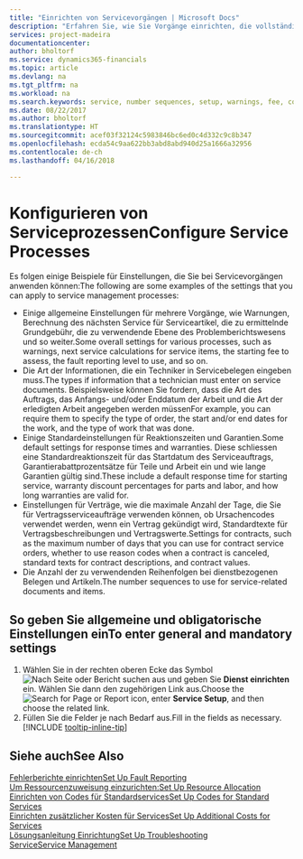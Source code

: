 ```yaml
---
title: "Einrichten von Servicevorgängen | Microsoft Docs"
description: "Erfahren Sie, wie Sie Vorgänge einrichten, die vollständige Zufriedenheit Ihrer Debitoren mit Ihrem Kundendienst sicherzustellen."
services: project-madeira
documentationcenter: 
author: bholtorf
ms.service: dynamics365-financials
ms.topic: article
ms.devlang: na
ms.tgt_pltfrm: na
ms.workload: na
ms.search.keywords: service, number sequences, setup, warnings, fee, contracts, warranties
ms.date: 08/22/2017
ms.author: bholtorf
ms.translationtype: HT
ms.sourcegitcommit: acef03f32124c5983846bc6ed0c4d332c9c8b347
ms.openlocfilehash: ecda54c9aa622bb3abd8abd940d25a1666a32956
ms.contentlocale: de-ch
ms.lasthandoff: 04/16/2018

---
```

# <a name="configure-service-processes"></a><span data-ttu-id="7276d-103">Konfigurieren von Serviceprozessen</span><span class="sxs-lookup"><span data-stu-id="7276d-103">Configure Service Processes</span></span>
<span data-ttu-id="7276d-104">Es folgen einige Beispiele für Einstellungen, die Sie bei Servicevorgängen anwenden können:</span><span class="sxs-lookup"><span data-stu-id="7276d-104">The following are some examples of the settings that you can apply to service management processes:</span></span>  
  
* <span data-ttu-id="7276d-105">Einige allgemeine Einstellungen für mehrere Vorgänge, wie Warnungen, Berechnung des nächsten Service für Serviceartikel, die zu ermittelnde Grundgebühr, die zu verwendende Ebene des Problemberichtswesens und so weiter.</span><span class="sxs-lookup"><span data-stu-id="7276d-105">Some overall settings for various processes, such as warnings, next service calculations for service items, the starting fee to assess, the fault reporting level to use, and so on.</span></span>  
* <span data-ttu-id="7276d-106">Die Art der Informationen, die ein Techniker in Servicebelegen eingeben muss.</span><span class="sxs-lookup"><span data-stu-id="7276d-106">The types if information that a technician must enter on service documents.</span></span> <span data-ttu-id="7276d-107">Beispielsweise können Sie fordern, dass die Art des Auftrags, das Anfangs- und/oder Enddatum der Arbeit und die Art der erledigten Arbeit angegeben werden müssen</span><span class="sxs-lookup"><span data-stu-id="7276d-107">For example, you can require them to specify the type of order, the start and/or end dates for the work, and the type of work that was done.</span></span>  
* <span data-ttu-id="7276d-108">Einige Standardeinstellungen für Reaktionszeiten und Garantien.</span><span class="sxs-lookup"><span data-stu-id="7276d-108">Some default settings for response times and warranties.</span></span> <span data-ttu-id="7276d-109">Diese schliessen eine Standardreaktionszeit für das Startdatum des Serviceauftrags, Garantierabattprozentsätze für Teile und Arbeit ein und wie lange Garantien gültig sind.</span><span class="sxs-lookup"><span data-stu-id="7276d-109">These include a default response time for starting service, warranty discount percentages for parts and labor, and how long warranties are valid for.</span></span>  
* <span data-ttu-id="7276d-110">Einstellungen für Verträge, wie die maximale Anzahl der Tage, die Sie für Vertragsserviceaufträge verwenden können, ob Ursachencodes verwendet werden, wenn ein Vertrag gekündigt wird, Standardtexte für Vertragsbeschreibungen und Vertragswerte.</span><span class="sxs-lookup"><span data-stu-id="7276d-110">Settings for contracts, such as the maximum number of days that you can use for contract service orders, whether to use reason codes when a contract is canceled, standard texts for contract descriptions, and contract values.</span></span>  
* <span data-ttu-id="7276d-111">Die Anzahl der zu verwendenden Reihenfolgen bei dienstbezogenen Belegen und Artikeln.</span><span class="sxs-lookup"><span data-stu-id="7276d-111">The number sequences to use for service-related documents and items.</span></span>  

## <a name="to-enter-general-and-mandatory-settings"></a><span data-ttu-id="7276d-112">So geben Sie allgemeine und obligatorische Einstellungen ein</span><span class="sxs-lookup"><span data-stu-id="7276d-112">To enter general and mandatory settings</span></span>
1. <span data-ttu-id="7276d-113">Wählen Sie in der rechten oberen Ecke das Symbol ![Nach Seite oder Bericht suchen](media/ui-search/search_small.png "Nach Seite oder Bericht suchen") aus und geben Sie **Dienst einrichten** ein. Wählen Sie dann den zugehörigen Link aus.</span><span class="sxs-lookup"><span data-stu-id="7276d-113">Choose the ![Search for Page or Report](media/ui-search/search_small.png "Search for Page or Report icon") icon, enter **Service Setup**, and then choose the related link.</span></span>
2. <span data-ttu-id="7276d-114">Füllen Sie die Felder je nach Bedarf aus.</span><span class="sxs-lookup"><span data-stu-id="7276d-114">Fill in the fields as necessary.</span></span> [!INCLUDE [tooltip-inline-tip](includes/tooltip-inline-tip_md.md)]  

## <a name="see-also"></a><span data-ttu-id="7276d-115">Siehe auch</span><span class="sxs-lookup"><span data-stu-id="7276d-115">See Also</span></span>  
[<span data-ttu-id="7276d-116">Fehlerberichte einrichten</span><span class="sxs-lookup"><span data-stu-id="7276d-116">Set Up Fault Reporting</span></span>](service-how-setup-fault-reporting.md)  
[<span data-ttu-id="7276d-117">Um Ressourcenzuweisung einzurichten:</span><span class="sxs-lookup"><span data-stu-id="7276d-117">Set Up Resource Allocation</span></span>](service-how-setup-resource-allocation.md)  
[<span data-ttu-id="7276d-118">Einrichten von Codes für Standardservices</span><span class="sxs-lookup"><span data-stu-id="7276d-118">Set Up Codes for Standard Services</span></span>](service-how-setup-service-coding.md)  
[<span data-ttu-id="7276d-119">Einrichten zusätzlicher Kosten für Services</span><span class="sxs-lookup"><span data-stu-id="7276d-119">Set Up Additional Costs for Services</span></span>](service-how-setup-service-costs-pricing.md)  
[<span data-ttu-id="7276d-120">Lösungsanleitung Einrichtung</span><span class="sxs-lookup"><span data-stu-id="7276d-120">Set Up Troubleshooting</span></span>](service-how-setup-troubleshooting.md)  
[<span data-ttu-id="7276d-121">Service</span><span class="sxs-lookup"><span data-stu-id="7276d-121">Service Management</span></span>](service-service.md)  

